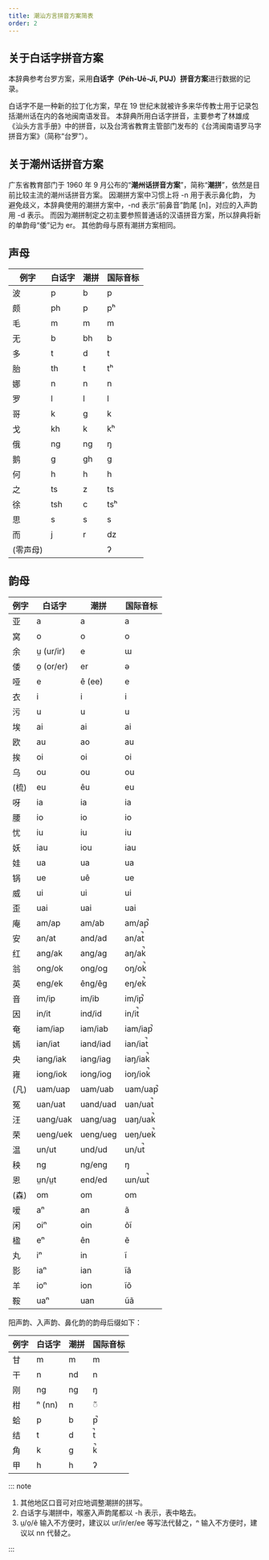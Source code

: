 ```yaml
---
title: 潮汕方言拼音方案简表
order: 2
---
```


## 关于白话字拼音方案

本辞典参考台罗方案，采用**白话字（Péh-Uē-Jī, PUJ）拼音方案**进行数据的记录。

白话字不是一种新的拉丁化方案，早在 19 世纪末就被许多来华传教士用于记录包括潮州话在内的各地闽南语发音。
本辞典所用白话字拼音，主要参考了林雄成《汕头方言手册》中的拼音，以及台湾省教育主管部门发布的《台湾闽南语罗马字拼音方案》（简称“台罗”）。

## 关于潮州话拼音方案

广东省教育部门于 1960 年 9 月公布的“**潮州话拼音方案**”，简称“**潮拼**”，依然是目前比较主流的潮州话拼音方案。
因潮拼方案中习惯上将 -n 用于表示鼻化韵，
为避免歧义，本辞典使用的潮拼方案中，-nd 表示“前鼻音”韵尾 [n]，对应的入声韵用 -d 表示。
而因为潮拼制定之初主要参照普通话的汉语拼音方案，所以辞典将新的单韵母“倭”记为 er。
其他韵母与原有潮拼方案相同。

## 声母

| 例字    | 白话字 | 潮拼 | 国际音标 |
|-------|-----|----|------|
| 波     | p   | b  | p    |
| 颇     | ph  | p  | pʰ   |
| 毛     | m   | m  | m    |
| 无     | b   | bh | b    |
| 多     | t   | d  | t    |
| 胎     | th  | t  | tʰ   |
| 娜     | n   | n  | n    |
| 罗     | l   | l  | l    |
| 哥     | k   | g  | k    |
| 戈     | kh  | k  | kʰ   |
| 俄     | ng  | ng | ŋ    |
| 鹅     | g   | gh | ɡ    |
| 何     | h   | h  | h    |
| 之     | ts  | z  | ts   |
| 徐     | tsh | c  | tsʰ  |
| 思     | s   | s  | s    |
| 而     | j   | r  | dz   |
| (零声母) |     |    | ʔ    |

## 韵母

| 例字  | 白话字        | 潮拼       | 国际音标     |
|-----|------------|----------|----------|
| 亚   | a          | a        | a        |
| 窝   | o          | o        | o        |
| 余   | ṳ (ur/ir)  | e        | ɯ        |
| 倭   | o̤ (or/er) | er       | ə        |
| 哑   | e          | ê (ee)   | e        |
| 衣   | i          | i        | i        |
| 污   | u          | u        | u        |
| 埃   | ai         | ai       | ai       |
| 欧   | au         | ao       | au       |
| 挨   | oi         | oi       | oi       |
| 乌   | ou         | ou       | ou       |
| (梳) | eu         | êu       | eu       |
| 呀   | ia         | ia       | ia       |
| 腰   | io         | io       | io       |
| 忧   | iu         | iu       | iu       |
| 妖   | iau        | iou      | iau      |
| 娃   | ua         | ua       | ua       |
| 锅   | ue         | uê       | ue       |
| 威   | ui         | ui       | ui       |
| 歪   | uai        | uai      | uai      |
| 庵   | am/ap      | am/ab    | am/ap̚   |
| 安   | an/at      | and/ad   | an/at̚   |
| 红   | ang/ak     | ang/ag   | aŋ/ak̚   |
| 翁   | ong/ok     | ong/og   | oŋ/ok̚   |
| 英   | eng/ek     | êng/êg   | eŋ/ek̚   |
| 音   | im/ip      | im/ib    | im/ip̚   |
| 因   | in/it      | ind/id   | in/it̚   |
| 奄   | iam/iap    | iam/iab  | iam/iap̚ |
| 嫣   | ian/iat    | iand/iad | ian/iat̚ |
| 央   | iang/iak   | iang/iag | iaŋ/iak̚ |
| 雍   | iong/iok   | iong/iog | ioŋ/iok̚ |
| (凡) | uam/uap    | uam/uab  | uam/uap̚ |
| 冤   | uan/uat    | uand/uad | uan/uat̚ |
| 汪   | uang/uak   | uang/uag | uaŋ/uak̚ |
| 荣   | ueng/uek   | ueng/ueg | ueŋ/uek̚ |
| 温   | un/ut      | und/ud   | un/ut̚   |
| 秧   | ng         | ng/eng   | ŋ        |
| 恩   | ṳn/ṳt      | end/ed   | ɯn/ɯt̚   |
| (森) | om         | om       | om       |
| 嗳   | aⁿ         | an       | ã       |
| 闲   | oiⁿ        | oin      | õĩ     |
| 楹   | eⁿ         | ên       | ẽ       |
| 丸   | iⁿ         | in       | ĩ       |
| 影   | iaⁿ        | ian      | ĩã     |
| 羊   | ioⁿ        | ion      | ĩõ     |
| 鞍   | uaⁿ        | uan      | ũã     |

阳声韵、入声韵、鼻化韵的韵母后缀如下：

| 例字 | 白话字    | 潮拼 | 国际音标 |
|----|--------|----|------|
| 甘  | m      | m  | m    |
| 干  | n      | nd | n    |
| 刚  | ng     | ng | ŋ    |
| 柑  | ⁿ (nn) | n  | ◌̃   |
| 蛤  | p      | b  | p̚   |
| 结  | t      | d  | t̚   |
| 角  | k      | g  | k̚   |
| 甲  | h      | h  | ʔ    |

::: note

1. 其他地区口音可对应地调整潮拼的拼写。
2. 白话字与潮拼中，喉塞入声韵尾都以 -h 表示，表中略去。
3. ṳ/o̤/ê 输入不方便时，建议以 ur/ir/er/ee 等写法代替之，ⁿ 输入不方便时，建议以 nn 代替之。

::: 
